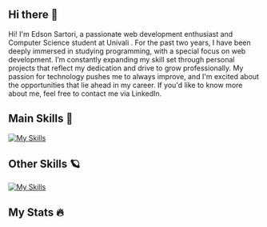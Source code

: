 ## Hi there 👋

Hi! I'm Edson Sartori, a passionate web development enthusiast and Computer Science student at Univali . For the past two years, I have been deeply immersed in studying programming, with a special focus on web development. I’m constantly expanding my skill set through personal projects that reflect my dedication and drive to grow professionally. My passion for technology pushes me to always improve, and I'm excited about the opportunities that lie ahead in my career. If you'd like to know more about me, feel free to contact me via LinkedIn.

## Main Skills 🌌
[![My Skills](https://skillicons.dev/icons?i=js,html,css,cs,nodejs)](https://skillicons.dev)

## Other Skills 🪐
[![My Skills](https://skillicons.dev/icons?i=cpp,py,java,vscode,github,mysql,unity,robloxstudio,lua)](https://skillicons.dev)

## My Stats 🔥
